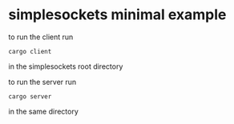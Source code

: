 # simplesockets minimal example

to run the client run 
```
cargo client
```
in the simplesockets root directory

to run the server run
```
cargo server
```
in the same directory